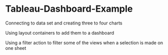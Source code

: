 # Tableau-Dashboard-Example

Connecting to data set and creating three to four charts

Using layout containers to add them to a dashboard

Using a filter action to filter some of the views when a selection is made on one sheet
